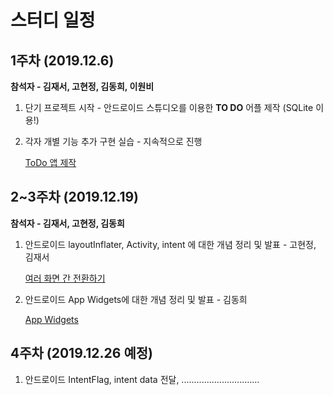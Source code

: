 # 스터디 일정

## 1주차 (2019.12.6)

**참석자 - 김재서, 고현정, 김동희, 이원비**

1. 단기 프로젝트 시작 - 안드로이드 스튜디오를 이용한 **TO DO** 어플 제작 (SQLite 이용!)

2. 각자 개별 기능 추가 구현 실습 - 지속적으로 진행

   [ToDo 앱 제작](단기%20프로젝트/ToDo%20앱%20제작.md)

## 2~3주차 (2019.12.19)

**참석자 - 김재서, 고현정, 김동희**

1. 안드로이드 layoutInflater, Activity, intent 에 대한 개념 정리 및 발표 - 고현정, 김재서

   [여러 화면 간 전환하기](학습%20및%20발표/여러%20화면%20간%20전환.md)

2. 안드로이드 App Widgets에 대한 개념 정리 및 발표 - 김동희

   [App Widgets](학습%20및%20발표/App%20Widgets.md)

## 4주차 (2019.12.26 예정)

1. 안드로이드 IntentFlag, intent data 전달, ...............................
